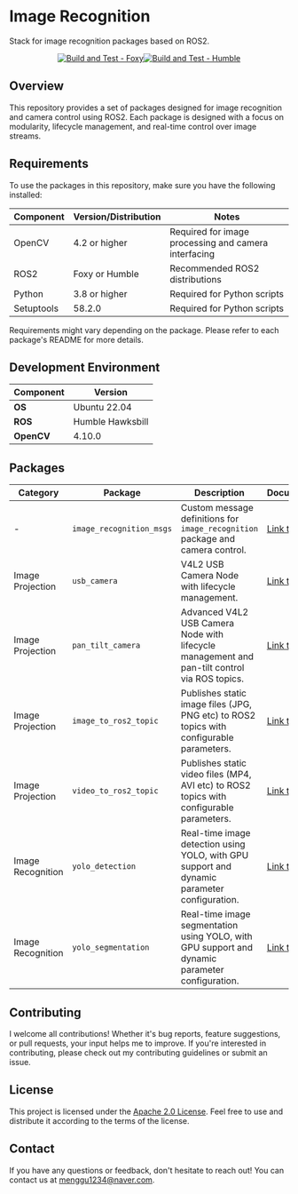 # Image Recognition
Stack for image recognition packages based on ROS2.

<div align="center">
  
[![Build and Test - Foxy](https://github.com/mjlee111/image_recognition/actions/workflows/foxy.yml/badge.svg?branch=master&event=push)](https://github.com/mjlee111/image_recognition/actions/workflows/foxy.yml)[![Build and Test - Humble](https://github.com/mjlee111/image_recognition/actions/workflows/humble.yml/badge.svg?branch=master&event=push)](https://github.com/mjlee111/image_recognition/actions/workflows/humble.yml)

</div>

## Overview
This repository provides a set of packages designed for image recognition and camera control using ROS2. Each package is designed with a focus on modularity, lifecycle management, and real-time control over image streams.

## Requirements
To use the packages in this repository, make sure you have the following installed:

| Component | Version/Distribution | Notes |
|-----------|----------------------|-------|
| OpenCV    | 4.2 or higher        | Required for image processing and camera interfacing |
| ROS2      | Foxy or Humble       | Recommended ROS2 distributions |
| Python    | 3.8 or higher        | Required for Python scripts |
| Setuptools| 58.2.0               | Required for Python scripts |

Requirements might vary depending on the package. Please refer to each package's README for more details.

## Development Environment

| Component   | Version          |
|-------------|------------------|
| **OS**      | Ubuntu 22.04     |
| **ROS**     | Humble Hawksbill     |
| **OpenCV**  | 4.10.0            |


## Packages
<div align="center">

| Category          | Package              | Description                                                         | Documentation                                        |
|-------------------|----------------------|---------------------------------------------------------------------|-----------------------------------------------------|
| - | `image_recognition_msgs`          | Custom message definitions for `image_recognition` package and camera control.                     | [Link to docs](image_recognition_msgs/README.md)                |
| Image Projection  | `usb_camera`          | V4L2 USB Camera Node with lifecycle management.                     | [Link to docs](image_projection/usb_camera/README.md)                |
| Image Projection  | `pan_tilt_camera`     | Advanced V4L2 USB Camera Node with lifecycle management and pan-tilt control via ROS topics. | [Link to docs](image_projection/pan_tilt_camera/README.md) |
| Image Projection  | `image_to_ros2_topic` | Publishes static image files (JPG, PNG etc) to ROS2 topics with configurable parameters.          | [Link to docs](image_projection/image_to_ros2_topic/README.md)        |
| Image Projection  | `video_to_ros2_topic` | Publishes static video files (MP4, AVI etc) to ROS2 topics with configurable parameters.          | [Link to docs](image_projection/video_to_ros2_topic/README.md)        |
| Image Recognition  | `yolo_detection`    | Real-time image detection using YOLO, with GPU support and dynamic parameter configuration. | [Link to docs](image_recognition/yolo_detection/README.md)          |
| Image Recognition  | `yolo_segmentation`    | Real-time image segmentation using YOLO, with GPU support and dynamic parameter configuration. | [Link to docs](image_recognition/yolo_segmentation/README.md)          |

</div>

## Contributing
I welcome all contributions! Whether it's bug reports, feature suggestions, or pull requests, your input helps me to improve. If you're interested in contributing, please check out my contributing guidelines or submit an issue.

## License
This project is licensed under the [Apache 2.0 License](LICENSE). Feel free to use and distribute it according to the terms of the license.

## Contact
If you have any questions or feedback, don't hesitate to reach out! You can contact us at [menggu1234@naver.com][email].

[email]: mailto:menggu1234@naver.com
